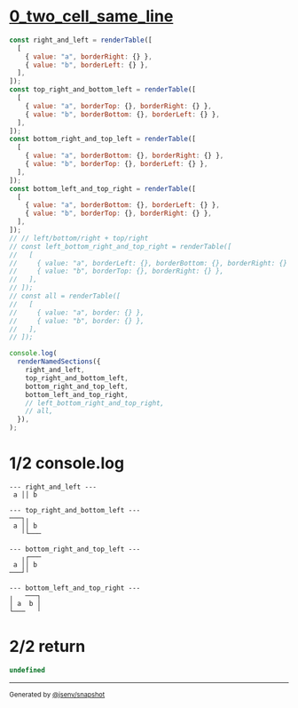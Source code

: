 # [0_two_cell_same_line](../../table_2_cells.test.mjs#L11)

```js
const right_and_left = renderTable([
  [
    { value: "a", borderRight: {} },
    { value: "b", borderLeft: {} },
  ],
]);
const top_right_and_bottom_left = renderTable([
  [
    { value: "a", borderTop: {}, borderRight: {} },
    { value: "b", borderBottom: {}, borderLeft: {} },
  ],
]);
const bottom_right_and_top_left = renderTable([
  [
    { value: "a", borderBottom: {}, borderRight: {} },
    { value: "b", borderTop: {}, borderLeft: {} },
  ],
]);
const bottom_left_and_top_right = renderTable([
  [
    { value: "a", borderBottom: {}, borderLeft: {} },
    { value: "b", borderTop: {}, borderRight: {} },
  ],
]);
// // left/bottom/right + top/right
// const left_bottom_right_and_top_right = renderTable([
//   [
//     { value: "a", borderLeft: {}, borderBottom: {}, borderRight: {} },
//     { value: "b", borderTop: {}, borderRight: {} },
//   ],
// ]);
// const all = renderTable([
//   [
//     { value: "a", border: {} },
//     { value: "b", border: {} },
//   ],
// ]);

console.log(
  renderNamedSections({
    right_and_left,
    top_right_and_bottom_left,
    bottom_right_and_top_left,
    bottom_left_and_top_right,
    // left_bottom_right_and_top_right,
    // all,
  }),
);
```

# 1/2 console.log

```console
--- right_and_left ---
 a ││ b 

--- top_right_and_bottom_left ---
───┐╷   
 a ││ b 
   ╵└───

--- bottom_right_and_top_left ---
   ╷┌───
 a ││ b 
───┘╵   

--- bottom_left_and_top_right ---
╷   ───┐
│ a  b │
└───   ╵

```

# 2/2 return

```js
undefined
```

---

<sub>
  Generated by <a href="https://github.com/jsenv/core/tree/main/packages/independent/snapshot">@jsenv/snapshot</a>
</sub>
